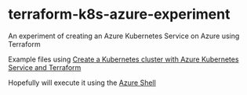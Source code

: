# terraform-k8s-azure-experiment
An experiment of creating an Azure Kubernetes Service on Azure using Terraform

Example files using 
[Create a Kubernetes cluster with Azure Kubernetes Service and Terraform](https://docs.microsoft.com/en-us/azure/terraform/terraform-create-k8s-cluster-with-tf-and-aks)

Hopefully will execute it using the [Azure Shell](https://shell.azure.com)
